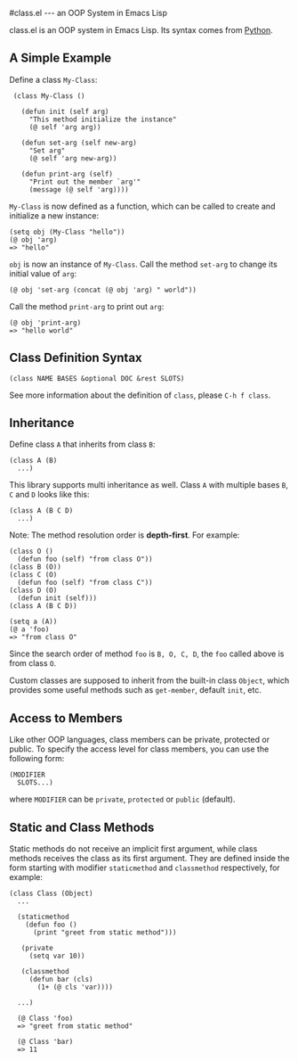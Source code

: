#class.el --- an OOP System in Emacs Lisp

class.el is an OOP system in Emacs Lisp. Its syntax comes from
[Python](http://docs.python.org/tutorial/classes.html).

## A Simple Example

Define a class `My-Class`:

     (class My-Class ()

       (defun init (self arg)
         "This method initialize the instance"
         (@ self 'arg arg))

       (defun set-arg (self new-arg)
         "Set arg"
         (@ self 'arg new-arg))

       (defun print-arg (self)
         "Print out the member `arg'"
         (message (@ self 'arg))))

`My-Class` is now defined as a function, which can be called to create and
initialize a new instance:

    (setq obj (My-Class "hello"))
    (@ obj 'arg)
    => "hello"

`obj` is now an instance of `My-Class`. Call the method `set-arg` to
change its initial value of `arg`:

    (@ obj 'set-arg (concat (@ obj 'arg) " world"))

Call the method `print-arg` to print out `arg`:

    (@ obj 'print-arg)
    => "hello world"

## Class Definition Syntax

    (class NAME BASES &optional DOC &rest SLOTS)

See more information about the definition of `class`, please `C-h f
class`.

## Inheritance

Define class `A` that inherits from class `B`:

    (class A (B)
      ...)

This library supports multi inheritance as well. Class `A` with
multiple bases `B`, `C` and `D` looks like this:

    (class A (B C D)
      ...)

Note: The method resolution order is **depth-first**. For example:

    (class O ()
      (defun foo (self) "from class O"))
    (class B (O))
    (class C (O)
      (defun foo (self) "from class C"))
    (class D (O)
      (defun init (self)))
    (class A (B C D))

    (setq a (A))
    (@ a 'foo)
    => "from class O"

Since the search order of method `foo` is `B, O, C, D`, the `foo` called
above is from class `O`.

Custom classes are supposed to inherit from the built-in class `Object`,
which provides some useful methods such as `get-member`, default `init`,
etc.

## Access to Members

Like other OOP languages, class members can be private, protected or
public. To specify the access level for class members, you can use the
following form:

    (MODIFIER
      SLOTS...)

where `MODIFIER` can be `private`, `protected` or `public` (default).

## Static and Class Methods

Static methods do not receive an implicit first argument, while class
methods receives the class as its first argument. They are defined
inside the form starting with modifier `staticmethod` and `classmethod`
respectively, for example:

    (class Class (Object)
      ...

      (staticmethod
        (defun foo ()
          (print "greet from static method")))

       (private
         (setq var 10))
       
       (classmethod
         (defun bar (cls)
           (1+ (@ cls 'var))))

      ...)

      (@ Class 'foo)
      => "greet from static method"
      
      (@ Class 'bar)
      => 11

